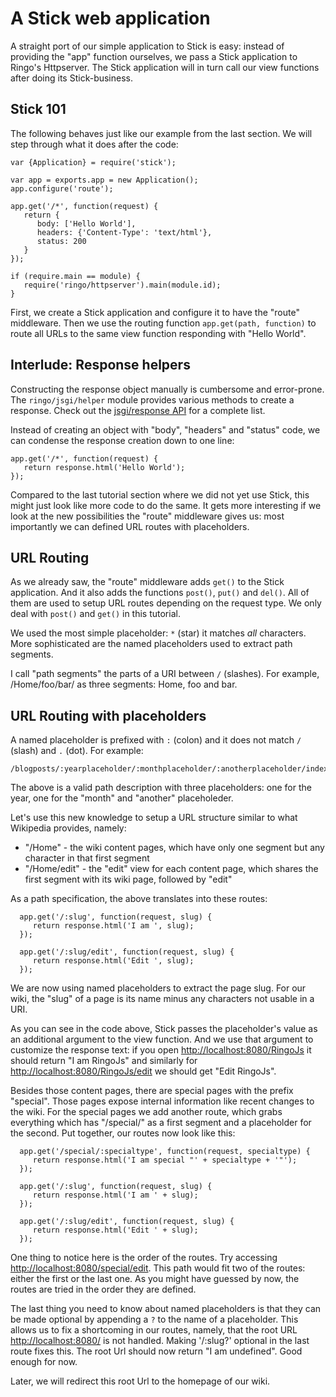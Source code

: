 A Stick web application
==================================

A straight port of our simple application to Stick is easy: instead of providing the "app" function ourselves, we pass a Stick application to Ringo's Httpserver. The Stick application will in turn call our view functions after doing its Stick-business.

Stick 101
-------------

The following behaves just like our example from the last section. We will step through what it does after the code:

    var {Application} = require('stick');

    var app = exports.app = new Application();
    app.configure('route');

    app.get('/*', function(request) {
       return {
          body: ['Hello World'],
          headers: {'Content-Type': 'text/html'},
          status: 200
       }
    });

    if (require.main == module) {
       require('ringo/httpserver').main(module.id);
    }

First, we create a Stick application and configure it to have the "route" middleware. Then we use the routing function `app.get(path, function)` to route all URLs to the same view function responding with "Hello World".

Interlude: Response helpers
-----------------------------

Constructing the response object manually is cumbersome and error-prone. The `ringo/jsgi/helper` module provides various methods to create a response. Check out the [jsgi/response API](http://ringojs.org/api/master/ringo/jsgi/response/) for a complete list.

Instead of creating an object with "body", "headers" and "status" code, we can condense the response creation down to one line:

    app.get('/*', function(request) {
       return response.html('Hello World');
    });

Compared to the last tutorial section where we did not yet use Stick, this might just look like more code to do the same. It gets more interesting if we look at the new possibilities the "route" middleware gives us: most importantly we can defined URL routes with placeholders.

URL Routing
-------------

As we already saw, the "route" middleware adds `get()` to the Stick application. And it also adds the functions `post()`, `put()` and `del()`. All of them are used to setup URL routes depending on the request type. We only deal with `post()` and `get()` in this tutorial.


We used the most simple placeholder: `*` (star) it matches *all* characters. More sophisticated are the named placeholders used to extract path segments.

I call "path segments" the parts of a URI between `/` (slashes). For example, /Home/foo/bar/ as three segments: Home, foo and bar.

URL Routing with placeholders
-----------------

A named placeholder is prefixed with `:` (colon) and it does not match `/` (slash) and `.` (dot). For example:

    /blogposts/:yearplaceholder/:monthplaceholder/:anotherplaceholder/index.html


The above is a valid path description with three placeholders: one for the year, one for the "month" and "another" placeholeder.

Let's use this new knowledge to setup a URL structure similar to what Wikipedia provides, namely:

  * "/Home" - the wiki content pages, which have only one segment but any character in that first segment
  * "/Home/edit" - the "edit" view for each content page, which shares the first segment with its wiki page, followed by "edit"

As a path specification, the above translates into these routes:


      app.get('/:slug', function(request, slug) {
         return response.html('I am ', slug);
      });

      app.get('/:slug/edit', function(request, slug) {
         return response.html('Edit ', slug);
      });

We are now using named placeholders to extract the page slug. For our wiki, the "slug" of a page is its name minus any characters not usable in a URI.

As you can see in the code above, Stick passes the placeholder's value as an additional argument to the view function. And we use that argument to customize the response text: if you open <http://localhost:8080/RingoJs> it should return "I am RingoJs" and similarly for <http://localhost:8080/RingoJs/edit> we should get "Edit RingoJs".

Besides those content pages, there are special pages with the prefix "special". Those pages expose internal information like recent changes to the wiki. For the special pages we add another route, which grabs everything which has "/special/" as a first segment and a placeholder for the second. Put together, our routes now look like this:

      app.get('/special/:specialtype', function(request, specialtype) {
         return response.html('I am special "' + specialtype + '"');
      });

      app.get('/:slug', function(request, slug) {
         return response.html('I am ' + slug);
      });

      app.get('/:slug/edit', function(request, slug) {
         return response.html('Edit ' + slug);
      });


One thing to notice here is the order of the routes. Try accessing <http://localhost:8080/special/edit>. This path would fit two of the routes: either the first or the last one. As you might have guessed by now, the routes are tried in the order they are defined.

The last thing you need to know about named placeholders is that they can be made optional by appending a `?` to the name of a placeholder. This allows us to fix a shortcoming in our routes, namely, that the root URL <http://localhost:8080/> is not handled. Making '/:slug?' optional in the last route fixes this. The root Url should now return "I am undefined". Good enough for now.

Later, we will redirect this root Url to the homepage of our wiki.
